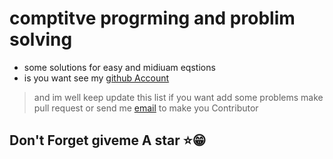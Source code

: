 # comptitve progrming and problim solving
- some solutions for easy and midiuam eqstions 
- is you want see my [github Account](https://github.com/Amirosagan)

>and im well keep update this list
>if you want add some problems make pull request 
>or send me [email](sagan.5050@gmail.com) to make you Contributor

## Don't Forget giveme A star ⭐😁




